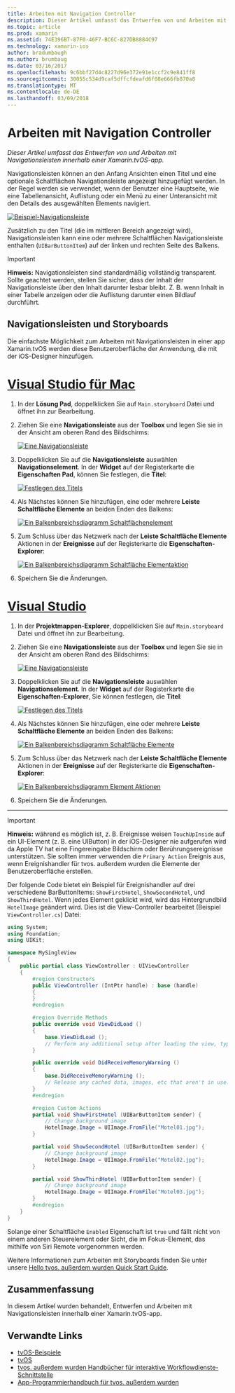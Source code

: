 ```yaml
---
title: Arbeiten mit Navigation Controller
description: Dieser Artikel umfasst das Entwerfen von und Arbeiten mit Navigationsleisten innerhalb einer Xamarin.tvOS-app.
ms.topic: article
ms.prod: xamarin
ms.assetid: 74E396B7-87F0-46F7-BC6C-827DB8884C97
ms.technology: xamarin-ios
author: bradumbaugh
ms.author: brumbaug
ms.date: 03/16/2017
ms.openlocfilehash: 9c6bbf27d4c8227d96e372e91e1ccf2c9e841ff8
ms.sourcegitcommit: 30055c534d9caf5dffcfdeafd6f08e666fb870a8
ms.translationtype: MT
ms.contentlocale: de-DE
ms.lasthandoff: 03/09/2018
---
```

# <a name="working-with-navigation-controllers"></a>Arbeiten mit Navigation Controller

_Dieser Artikel umfasst das Entwerfen von und Arbeiten mit Navigationsleisten innerhalb einer Xamarin.tvOS-app._

Navigationsleisten können an den Anfang Ansichten einen Titel und eine optionale Schaltflächen Navigationsleiste angezeigt hinzugefügt werden. In der Regel werden sie verwendet, wenn der Benutzer eine Hauptseite, wie eine Tabellenansicht, Auflistung oder ein Menü zu einer Unteransicht mit den Details des ausgewählten Elements navigiert.

[![](navigation-bars-images/navbar01.png "Beispiel-Navigationsleiste")](navigation-bars-images/navbar01.png#lightbox)

Zusätzlich zu den Titel (die im mittleren Bereich angezeigt wird), Navigationsleisten kann eine oder mehrere Schaltflächen Navigationsleiste enthalten (`UIBarButtonItem`) auf der linken und rechten Seite des Balkens.

> [!IMPORTANT]
> **Hinweis:** Navigationsleisten sind standardmäßig vollständig transparent. Sollte geachtet werden, stellen Sie sicher, dass der Inhalt der Navigationsleiste über den Inhalt darunter lesbar bleibt. Z. B. wenn Inhalt in einer Tabelle anzeigen oder die Auflistung darunter einen Bildlauf durchführt.




<a name="Navigation-Bars-and-Storyboards" />

## <a name="navigation-bars-and-storyboards"></a>Navigationsleisten und Storyboards

Die einfachste Möglichkeit zum Arbeiten mit Navigationsleisten in einer app Xamarin.tvOS werden diese Benutzeroberfläche der Anwendung, die mit der iOS-Designer hinzufügen.

# <a name="visual-studio-for-mactabvsmac"></a>[Visual Studio für Mac](#tab/vsmac)


1. In der **Lösung Pad**, doppelklicken Sie auf `Main.storyboard` Datei und öffnet ihn zur Bearbeitung.
1. Ziehen Sie eine **Navigationsleiste** aus der **Toolbox** und legen Sie sie in der Ansicht am oberen Rand des Bildschirms: 

    [![](navigation-bars-images/navbar02.png "Eine Navigationsleiste")](navigation-bars-images/navbar02.png#lightbox)
1. Doppelklicken Sie auf die **Navigationsleiste** auswählen **Navigationselement**. In der **Widget** auf der Registerkarte die **Eigenschaften Pad**, können Sie festlegen, die **Titel**: 

    [![](navigation-bars-images/navbar03.png "Festlegen des Titels")](navigation-bars-images/navbar03.png#lightbox)
1. Als Nächstes können Sie hinzufügen, eine oder mehrere **Leiste Schaltfläche Elemente** an beiden Enden des Balkens: 

    [![](navigation-bars-images/navbar04.png "Ein Balkenbereichsdiagramm Schaltflächenelement")](navigation-bars-images/navbar04.png#lightbox)
1. Zum Schluss über das Netzwerk nach der **Leiste Schaltfläche Elemente** Aktionen in der **Ereignisse** auf der Registerkarte die **Eigenschaften-Explorer**: 

    [![](navigation-bars-images/navbar05.png "Ein Balkenbereichsdiagramm Schaltfläche Elementaktion")](navigation-bars-images/navbar05.png#lightbox)
1. Speichern Sie die Änderungen.


# <a name="visual-studiotabvswin"></a>[Visual Studio](#tab/vswin)


1. In der **Projektmappen-Explorer**, doppelklicken Sie auf `Main.storyboard` Datei und öffnet ihn zur Bearbeitung.
1. Ziehen Sie eine **Navigationsleiste** aus der **Toolbox** und legen Sie sie in der Ansicht am oberen Rand des Bildschirms: 

    [![](navigation-bars-images/navbar02-vs.png "Eine Navigationsleiste")](navigation-bars-images/navbar02-vs.png#lightbox)
1. Doppelklicken Sie auf die **Navigationsleiste** auswählen **Navigationselement**. In der **Widget** auf der Registerkarte die **Eigenschaften-Explorer**, Sie können festlegen, die **Titel**: 

    [![](navigation-bars-images/navbar03-vs.png "Festlegen des Titels")](navigation-bars-images/navbar03-vs.png#lightbox)
1. Als Nächstes können Sie hinzufügen, eine oder mehrere **Leiste Schaltfläche Elemente** an beiden Enden des Balkens: 

    [![](navigation-bars-images/navbar04-vs.png "Ein Balkenbereichsdiagramm Schaltfläche Elemente")](navigation-bars-images/navbar04-vs.png#lightbox)
1. Zum Schluss über das Netzwerk nach der **Leiste Schaltfläche Elemente** Aktionen in der **Ereignisse** auf der Registerkarte die **Eigenschaften-Explorer**: 

    [![](navigation-bars-images/navbar05-vs.png "Ein Balkenbereichsdiagramm Element Aktionen")](navigation-bars-images/navbar05-vs.png#lightbox)
1. Speichern Sie die Änderungen.


-----

> [!IMPORTANT]
> **Hinweis:** während es möglich ist, z. B. Ereignisse weisen `TouchUpInside` auf ein UI-Element (z. B. eine UIButton) in der iOS-Designer nie aufgerufen wird da Apple TV hat eine Fingereingabe Bildschirm oder Berührungsereignisse unterstützen. Sie sollten immer verwenden die `Primary Action` Ereignis aus, wenn Ereignishandler für tvos. außerdem wurden die Elemente der Benutzeroberfläche erstellen.




Der folgende Code bietet ein Beispiel für Ereignishandler auf drei verschiedene BarButtonItems: `ShowFirstHotel`, `ShowSecondHotel`, und `ShowThirdHotel`. Wenn jedes Element geklickt wird, wird das Hintergrundbild `HotelImage` geändert wird. Dies ist die View-Controller bearbeitet (Beispiel `ViewController.cs`) Datei:

```csharp
using System;
using Foundation;
using UIKit;

namespace MySingleView
{
    public partial class ViewController : UIViewController
    {
        #region Constructors
        public ViewController (IntPtr handle) : base (handle)
        {
        }
        #endregion

        #region Override Methods
        public override void ViewDidLoad ()
        {
            base.ViewDidLoad ();
            // Perform any additional setup after loading the view, typically from a nib.
        }

        public override void DidReceiveMemoryWarning ()
        {
            base.DidReceiveMemoryWarning ();
            // Release any cached data, images, etc that aren't in use.
        }
        #endregion

        #region Custom Actions
        partial void ShowFirstHotel (UIBarButtonItem sender) {
            // Change background image
            HotelImage.Image = UIImage.FromFile("Motel01.jpg");
        }

        partial void ShowSecondHotel (UIBarButtonItem sender) {
            // Change background image
            HotelImage.Image = UIImage.FromFile("Motel02.jpg");
        }

        partial void ShowThirdHotel (UIBarButtonItem sender) {
            // Change background image
            HotelImage.Image = UIImage.FromFile("Motel03.jpg");
        }
        #endregion
    }
}
```

Solange einer Schaltfläche `Enabled` Eigenschaft ist `true` und fällt nicht von einem anderen Steuerelement oder Sicht, die im Fokus-Element, das mithilfe von Siri Remote vorgenommen werden.

Weitere Informationen zum Arbeiten mit Storyboards finden Sie unter unsere [Hello tvos. außerdem wurden Quick Start Guide](~/ios/tvos/get-started/hello-tvos.md). 

<a name="Summary" />

## <a name="summary"></a>Zusammenfassung

In diesem Artikel wurden behandelt, Entwerfen und Arbeiten mit Navigationsleisten innerhalb einer Xamarin.tvOS-app.



## <a name="related-links"></a>Verwandte Links

- [tvOS-Beispiele](https://developer.xamarin.com/samples/tvos/all/)
- [tvOS](https://developer.apple.com/tvos/)
- [tvos. außerdem wurden Handbücher für interaktive Workflowdienste-Schnittstelle](https://developer.apple.com/tvos/human-interface-guidelines/)
- [App-Programmierhandbuch für tvos. außerdem wurden](https://developer.apple.com/library/prerelease/tvos/documentation/General/Conceptual/AppleTV_PG/)
